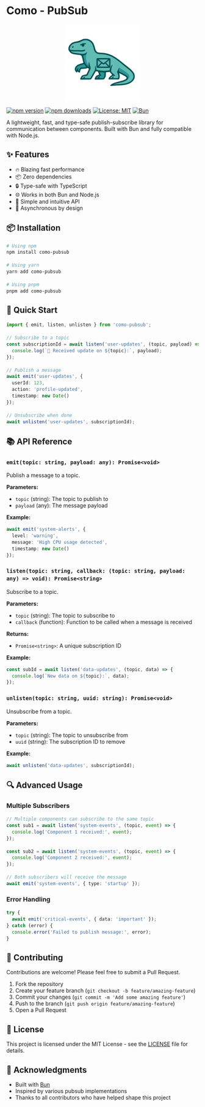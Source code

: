 # Como - PubSub

<div align="center">
  <img src="como.png" alt="Como PubSub Logo" width="200" />
</div>

[![npm version](https://img.shields.io/npm/v/como-pubsub.svg?style=flat-square)](https://www.npmjs.com/package/como-pubsub)
[![npm downloads](https://img.shields.io/npm/dm/como-pubsub.svg?style=flat-square)](https://www.npmjs.com/package/como-pubsub)
[![License: MIT](https://img.shields.io/badge/License-MIT-yellow.svg?style=flat-square)](https://opensource.org/licenses/MIT)
[![Bun](https://img.shields.io/badge/Bun-1.0.0-blue?style=flat-square)](https://bun.sh)

A lightweight, fast, and type-safe publish-subscribe library for communication between components. Built with Bun and fully compatible with Node.js.

## ✨ Features

- 🔥 Blazing fast performance
- 📦 Zero dependencies
- 🔒 Type-safe with TypeScript
- 🌐 Works in both Bun and Node.js
- 🧩 Simple and intuitive API
- 🚀 Asynchronous by design

## 📦 Installation

```bash
# Using npm
npm install como-pubsub

# Using yarn
yarn add como-pubsub

# Using pnpm
pnpm add como-pubsub
```

## 🚀 Quick Start

```typescript
import { emit, listen, unlisten } from 'como-pubsub';

// Subscribe to a topic
const subscriptionId = await listen('user-updates', (topic, payload) => {
  console.log(`📨 Received update on ${topic}:`, payload);
});

// Publish a message
await emit('user-updates', { 
  userId: 123,
  action: 'profile-updated',
  timestamp: new Date()
});

// Unsubscribe when done
await unlisten('user-updates', subscriptionId);
```

## 📚 API Reference

### `emit(topic: string, payload: any): Promise<void>`

Publish a message to a topic.

**Parameters:**
- `topic` (string): The topic to publish to
- `payload` (any): The message payload

**Example:**
```typescript
await emit('system-alerts', {
  level: 'warning',
  message: 'High CPU usage detected',
  timestamp: new Date()
});
```

### `listen(topic: string, callback: (topic: string, payload: any) => void): Promise<string>`

Subscribe to a topic.

**Parameters:**
- `topic` (string): The topic to subscribe to
- `callback` (function): Function to be called when a message is received

**Returns:**
- `Promise<string>`: A unique subscription ID

**Example:**
```typescript
const subId = await listen('data-updates', (topic, data) => {
  console.log(`New data on ${topic}:`, data);
});
```

### `unlisten(topic: string, uuid: string): Promise<void>`

Unsubscribe from a topic.

**Parameters:**
- `topic` (string): The topic to unsubscribe from
- `uuid` (string): The subscription ID to remove

**Example:**
```typescript
await unlisten('data-updates', subscriptionId);
```

## 🔍 Advanced Usage

### Multiple Subscribers

```typescript
// Multiple components can subscribe to the same topic
const sub1 = await listen('system-events', (topic, event) => {
  console.log('Component 1 received:', event);
});

const sub2 = await listen('system-events', (topic, event) => {
  console.log('Component 2 received:', event);
});

// Both subscribers will receive the message
await emit('system-events', { type: 'startup' });
```

### Error Handling

```typescript
try {
  await emit('critical-events', { data: 'important' });
} catch (error) {
  console.error('Failed to publish message:', error);
}
```

## 🤝 Contributing

Contributions are welcome! Please feel free to submit a Pull Request.

1. Fork the repository
2. Create your feature branch (`git checkout -b feature/amazing-feature`)
3. Commit your changes (`git commit -m 'Add some amazing feature'`)
4. Push to the branch (`git push origin feature/amazing-feature`)
5. Open a Pull Request

## 📝 License

This project is licensed under the MIT License - see the [LICENSE](LICENSE) file for details.

## 🙏 Acknowledgments

- Built with [Bun](https://bun.sh)
- Inspired by various pubsub implementations
- Thanks to all contributors who have helped shape this project
